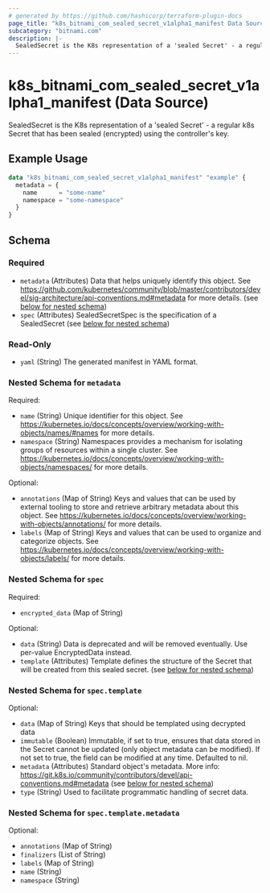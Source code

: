 ```yaml
---
# generated by https://github.com/hashicorp/terraform-plugin-docs
page_title: "k8s_bitnami_com_sealed_secret_v1alpha1_manifest Data Source - terraform-provider-k8s"
subcategory: "bitnami.com"
description: |-
  SealedSecret is the K8s representation of a 'sealed Secret' - a regular k8s Secret that has been sealed (encrypted) using the controller's key.
---
```


# k8s_bitnami_com_sealed_secret_v1alpha1_manifest (Data Source)

SealedSecret is the K8s representation of a 'sealed Secret' - a regular k8s Secret that has been sealed (encrypted) using the controller's key.

## Example Usage

```terraform
data "k8s_bitnami_com_sealed_secret_v1alpha1_manifest" "example" {
  metadata = {
    name      = "some-name"
    namespace = "some-namespace"
  }
}
```

<!-- schema generated by tfplugindocs -->
## Schema

### Required

- `metadata` (Attributes) Data that helps uniquely identify this object. See https://github.com/kubernetes/community/blob/master/contributors/devel/sig-architecture/api-conventions.md#metadata for more details. (see [below for nested schema](#nestedatt--metadata))
- `spec` (Attributes) SealedSecretSpec is the specification of a SealedSecret (see [below for nested schema](#nestedatt--spec))

### Read-Only

- `yaml` (String) The generated manifest in YAML format.

<a id="nestedatt--metadata"></a>
### Nested Schema for `metadata`

Required:

- `name` (String) Unique identifier for this object. See https://kubernetes.io/docs/concepts/overview/working-with-objects/names/#names for more details.
- `namespace` (String) Namespaces provides a mechanism for isolating groups of resources within a single cluster. See https://kubernetes.io/docs/concepts/overview/working-with-objects/namespaces/ for more details.

Optional:

- `annotations` (Map of String) Keys and values that can be used by external tooling to store and retrieve arbitrary metadata about this object. See https://kubernetes.io/docs/concepts/overview/working-with-objects/annotations/ for more details.
- `labels` (Map of String) Keys and values that can be used to organize and categorize objects. See https://kubernetes.io/docs/concepts/overview/working-with-objects/labels/ for more details.


<a id="nestedatt--spec"></a>
### Nested Schema for `spec`

Required:

- `encrypted_data` (Map of String)

Optional:

- `data` (String) Data is deprecated and will be removed eventually. Use per-value EncryptedData instead.
- `template` (Attributes) Template defines the structure of the Secret that will be created from this sealed secret. (see [below for nested schema](#nestedatt--spec--template))

<a id="nestedatt--spec--template"></a>
### Nested Schema for `spec.template`

Optional:

- `data` (Map of String) Keys that should be templated using decrypted data
- `immutable` (Boolean) Immutable, if set to true, ensures that data stored in the Secret cannot be updated (only object metadata can be modified). If not set to true, the field can be modified at any time. Defaulted to nil.
- `metadata` (Attributes) Standard object's metadata. More info: https://git.k8s.io/community/contributors/devel/api-conventions.md#metadata (see [below for nested schema](#nestedatt--spec--template--metadata))
- `type` (String) Used to facilitate programmatic handling of secret data.

<a id="nestedatt--spec--template--metadata"></a>
### Nested Schema for `spec.template.metadata`

Optional:

- `annotations` (Map of String)
- `finalizers` (List of String)
- `labels` (Map of String)
- `name` (String)
- `namespace` (String)
